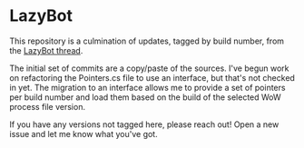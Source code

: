 # LazyBot
This repository is a culmination of updates, tagged by build number, from the [LazyBot thread](https://www.ownedcore.com/forums/world-of-warcraft/world-of-warcraft-bots-programs/wow-bots-questions-requests/344596-lazybot-support-thread-q-requests-updates.html).

The initial set of commits are a copy/paste of the sources. I've begun work on refactoring the Pointers.cs file to use an interface, but that's not checked in yet. The migration to an interface allows me to provide a set of pointers per build number and load them based on the build of the selected WoW process file version.

If you have any versions not tagged here, please reach out! Open a new issue and let me know what you've got.